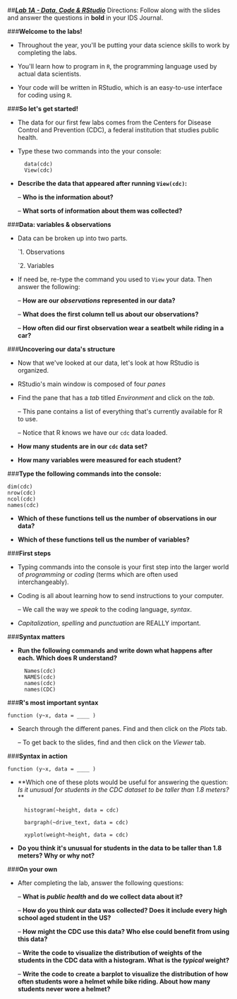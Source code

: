 ##***<u>Lab 1A - Data, Code & RStudio</u>***
Directions: Follow along with the slides and answer the questions in **bold** in your IDS Journal.

###**Welcome to the labs!**

* Throughout the year, you'll be putting your data science skills to work by completing the labs.

* You'll learn how to program in ```R```, the programming language used by actual data scientists.

* Your code will be written in RStudio, which is an easy-to-use interface for coding using ```R```.

###**So let's get started!**

* The data for our first few labs comes from the Centers for Disease Control and Prevention (CDC), a federal institution that studies public health.

* Type these two commands into the your console:

        data(cdc)
        View(cdc)


* **Describe the data that appeared after running ```View(cdc)```:**

    – **Who is the information about?**

    – **What sorts of information about them was collected?**

###**Data: variables & observations**

* Data can be broken up into two parts.

    `1. Observations

    `2. Variables

* If need be, re-type the command you used to ```View``` your data. Then answer the following:

    – **How are our *observations* represented in our data?**

    – **What does the first column tell us about our observations?**

    – **How often did our first observation wear a seatbelt while riding in a car?**

###**Uncovering our data's structure**

* Now that we've looked at our data, let's look at how RStudio is organized.

* RStudio's main window is composed of four *panes*

* Find the pane that has a *tab* titled *Environment* and click on the *tab*.

    – This pane contains a list of everything that's currently available for R to use.

    – Notice that R knows we have our ```cdc``` data loaded.

* **How many students are in our ```cdc``` data set?**

* **How many variables were measured for each student?**

###**Type the following commands into the console:**

    dim(cdc)
    nrow(cdc)
    ncol(cdc)
    names(cdc)

* **Which of these functions tell us the number of observations in our data?**

* **Which of these functions tell us the number of variables?**

###**First steps**

* Typing commands into the console is your first step into the larger world of *programming* or
*coding* (terms which are often used interchangeably).

* Coding is all about learning how to send instructions to your computer.

    – We call the way we *speak* to the coding language, *syntax*.

* *Capitalization*, *spelling* and *punctuation* are REALLY important.

###**Syntax matters**

* **Run the following commands and write down what happens after each. Which does R
understand?**

        Names(cdc)
        NAMES(cdc)
        names(cdc)
        names(CDC)

###**R's most important syntax**

    function (y~x, data = ____ )

* Search through the different panes. Find and then click on the *Plots* tab.

    – To get back to the slides, find and then click on the *Viewer* tab.

###**Syntax in action**

    function (y~x, data = ____ )

* **Which one of these plots would be useful for answering the question: *Is it unusual for
students in the CDC dataset to be taller than 1.8 meters?* **

        histogram(~height, data = cdc)

        bargraph(~drive_text, data = cdc)

        xyplot(weight~height, data = cdc)

* **Do you think it's unusual for students in the data to be taller than 1.8 meters? Why or why
not?**

###**On your own**

* After completing the lab, answer the following questions:

    – **What is *public health* and do we collect data about it?**

    – **How do you think our data was collected? Does it include every high school aged
    student in the US?**

    – **How might the CDC use this data? Who else could benefit from using this data?**

    – **Write the code to visualize the distribution of weights of the students in the CDC
    data with a histogram. What is the *typical* weight?**

    – **Write the code to create a barplot to visualize the distribution of how often
    students wore a helmet while bike riding. About how many students never wore
    a helmet?**